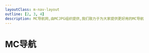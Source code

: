 ```yaml
---
layoutClass: m-nav-layout
outline: [2, 3, 4]
description: MC导航网,由MCJPG组织提供,我们致力于为大家提供更好用的MC导航
---
```


<script setup>
import { NAV_DATA } from './data'
</script>
<style src="./index.scss"></style>

# MC导航

<MNavLinks v-for="{title, items} in NAV_DATA" :title="title" :items="items"/>

<br />